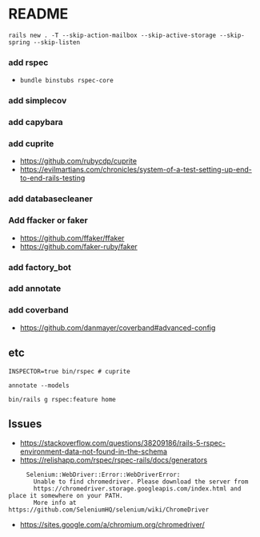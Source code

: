 # README

```
rails new . -T --skip-action-mailbox --skip-active-storage --skip-spring --skip-listen
```


### add rspec
  * `bundle binstubs rspec-core`
### add simplecov
### add capybara
### add cuprite
  * https://github.com/rubycdp/cuprite
  * https://evilmartians.com/chronicles/system-of-a-test-setting-up-end-to-end-rails-testing
### add databasecleaner
### Add ffacker or faker
  * https://github.com/ffaker/ffaker
  * https://github.com/faker-ruby/faker
### add factory_bot

### add annotate

### add coverband
  * https://github.com/danmayer/coverband#advanced-config

## etc
```
INSPECTOR=true bin/rspec # cuprite
```

```
annotate --models
```

```
bin/rails g rspec:feature home
```

## Issues
* https://stackoverflow.com/questions/38209186/rails-5-rspec-environment-data-not-found-in-the-schema
* https://relishapp.com/rspec/rspec-rails/docs/generators

```
     Selenium::WebDriver::Error::WebDriverError:
       Unable to find chromedriver. Please download the server from
       https://chromedriver.storage.googleapis.com/index.html and place it somewhere on your PATH.
       More info at https://github.com/SeleniumHQ/selenium/wiki/ChromeDriver
```
* https://sites.google.com/a/chromium.org/chromedriver/
